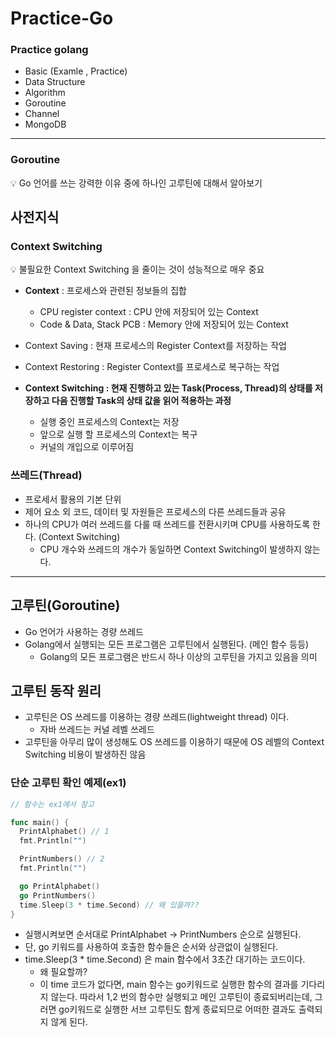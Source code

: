 # Practice-Go

### Practice golang
- Basic (Examle , Practice)
- Data Structure
- Algorithm
- Goroutine
- Channel
- MongoDB

---
### Goroutine
<aside>
💡 Go 언어를 쓰는 강력한 이유 중에 하나인 고루틴에 대해서 알아보기

</aside>

## 사전지식

### Context Switching

<aside>
💡 불필요한 Context Switching 을 줄이는 것이 성능적으로 매우 중요

</aside>

- **Context** : 프로세스와 관련된 정보들의 집합
    - CPU register context : CPU 안에 저장되어 있는 Context
    - Code & Data, Stack PCB : Memory 안에 저장되어 있는 Context
- Context Saving : 현재 프로세스의 Register Context를 저장하는 작업
- Context Restoring : Register Context를 프로세스로 복구하는 작업

- **Context Switching  : 현재 진행하고 있는 Task(Process, Thread)의 상태를 저장하고 다음 진행할 Task의 상태 값을 읽어 적용하는 과정**
    - 실행 중인 프로세스의 Context는 저장
    - 앞으로 실행 할 프로세스의 Context는 복구
    - 커널의 개입으로 이루어짐

### 쓰레드(Thread)

- 프로세서 활용의 기본 단위
- 제어 요소 외 코드, 데이터 및 자원들은 프로세스의 다른 쓰레드들과 공유
- 하나의 CPU가 여러 쓰레드를 다룰 때 쓰레드를 전환시키며 CPU를 사용하도록 한다. (Context Switching)
    - CPU 개수와 쓰레드의 개수가 동일하면 Context Switching이 발생하지 않는다.

---

## 고루틴(Goroutine)

- Go 언어가 사용하는 경량 쓰레드
- Golang에서 실행되는 모든 프로그램은 고루틴에서 실행된다. (메인 함수 등등)
    - Golang의 모든 프로그램은 반드시 하나 이상의 고루틴을 가지고 있음을 의미

## 고루틴 동작 원리

- 고루틴은 OS 쓰레드를 이용하는 경량 쓰레드(lightweight thread) 이다.
    - 자바 쓰레드는 커널 레벨 쓰레드
- 고루틴을 아무리 많이 생성해도 OS 쓰레드를 이용하기 때문에 OS 레벨의 Context Switching 비용이 발생하진 않음

### 단순 고루틴 확인 예제(ex1)

```go
// 함수는 ex1에서 참고

func main() {
  PrintAlphabet() // 1
  fmt.Println("")

  PrintNumbers() // 2
  fmt.Println("")

  go PrintAlphabet()
  go PrintNumbers()
  time.Sleep(3 * time.Second) // 왜 있을까??
}
```

- 실행시켜보면 순서대로 PrintAlphabet → PrintNumbers 순으로 실행된다.
- 단, go 키워드를 사용하여 호출한 함수들은 순서와 상관없이 실행된다.
- time.Sleep(3 * time.Second) 은 main 함수에서 3초간 대기하는 코드이다.
    - 왜 필요할까?
    - 이 time 코드가 없다면, main 함수는 go키워드로 실행한 함수의 결과를 기다리지 않는다. 따라서 1,2 번의 함수만 실행되고 메인 고루틴이 종료되버리는데, 그러면 go키워드로 실행한 서브 고루틴도 함게 종료되므로 어떠한 결과도 출력되지 않게 된다.
